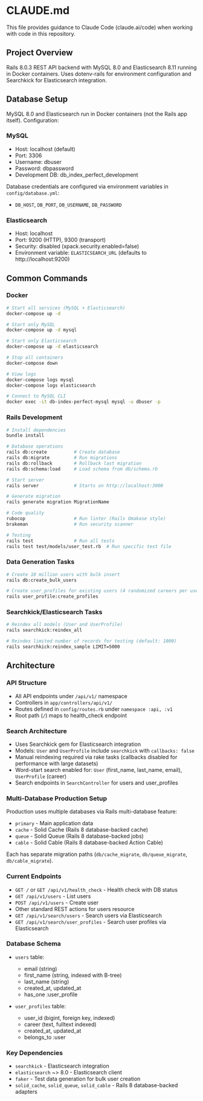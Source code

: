 # CLAUDE.md

This file provides guidance to Claude Code (claude.ai/code) when working with code in this repository.

## Project Overview

Rails 8.0.3 REST API backend with MySQL 8.0 and Elasticsearch 8.11 running in Docker containers. Uses dotenv-rails for environment configuration and Searchkick for Elasticsearch integration.

## Database Setup

MySQL 8.0 and Elasticsearch run in Docker containers (not the Rails app itself). Configuration:

### MySQL
- Host: localhost (default)
- Port: 3306
- Username: dbuser
- Password: dbpassword
- Development DB: db_index_perfect_development

Database credentials are configured via environment variables in `config/database.yml`:
- `DB_HOST`, `DB_PORT`, `DB_USERNAME`, `DB_PASSWORD`

### Elasticsearch
- Host: localhost
- Port: 9200 (HTTP), 9300 (transport)
- Security: disabled (xpack.security.enabled=false)
- Environment variable: `ELASTICSEARCH_URL` (defaults to http://localhost:9200)

## Common Commands

### Docker
```bash
# Start all services (MySQL + Elasticsearch)
docker-compose up -d

# Start only MySQL
docker-compose up -d mysql

# Start only Elasticsearch
docker-compose up -d elasticsearch

# Stop all containers
docker-compose down

# View logs
docker-compose logs mysql
docker-compose logs elasticsearch

# Connect to MySQL CLI
docker exec -it db-index-perfect-mysql mysql -u dbuser -p
```

### Rails Development
```bash
# Install dependencies
bundle install

# Database operations
rails db:create          # Create database
rails db:migrate         # Run migrations
rails db:rollback        # Rollback last migration
rails db:schema:load     # Load schema from db/schema.rb

# Start server
rails server             # Starts on http://localhost:3000

# Generate migration
rails generate migration MigrationName

# Code quality
rubocop                  # Run linter (Rails Omakase style)
brakeman                 # Run security scanner

# Testing
rails test               # Run all tests
rails test test/models/user_test.rb  # Run specific test file
```

### Data Generation Tasks
```bash
# Create 10 million users with bulk insert
rails db:create_bulk_users

# Create user_profiles for existing users (4 randomized careers per user)
rails user_profile:create_profiles
```

### Searchkick/Elasticsearch Tasks
```bash
# Reindex all models (User and UserProfile)
rails searchkick:reindex_all

# Reindex limited number of records for testing (default: 1000)
rails searchkick:reindex_sample LIMIT=5000
```

## Architecture

### API Structure
- All API endpoints under `/api/v1/` namespace
- Controllers in `app/controllers/api/v1/`
- Routes defined in `config/routes.rb` under `namespace :api, :v1`
- Root path (`/`) maps to health_check endpoint

### Search Architecture
- Uses Searchkick gem for Elasticsearch integration
- Models: `User` and `UserProfile` include `searchkick` with `callbacks: false`
- Manual reindexing required via rake tasks (callbacks disabled for performance with large datasets)
- Word-start search enabled for: `User` (first_name, last_name, email), `UserProfile` (career)
- Search endpoints in `SearchController` for users and user_profiles

### Multi-Database Production Setup
Production uses multiple databases via Rails multi-database feature:
- `primary` - Main application data
- `cache` - Solid Cache (Rails 8 database-backed cache)
- `queue` - Solid Queue (Rails 8 database-backed jobs)
- `cable` - Solid Cable (Rails 8 database-backed Action Cable)

Each has separate migration paths (`db/cache_migrate`, `db/queue_migrate`, `db/cable_migrate`).

### Current Endpoints
- `GET /` or `GET /api/v1/health_check` - Health check with DB status
- `GET /api/v1/users` - List users
- `POST /api/v1/users` - Create user
- Other standard REST actions for users resource
- `GET /api/v1/search/users` - Search users via Elasticsearch
- `GET /api/v1/search/user_profiles` - Search user profiles via Elasticsearch

### Database Schema
- `users` table:
  - email (string)
  - first_name (string, indexed with B-tree)
  - last_name (string)
  - created_at, updated_at
  - has_one :user_profile

- `user_profiles` table:
  - user_id (bigint, foreign key, indexed)
  - career (text, fulltext indexed)
  - created_at, updated_at
  - belongs_to :user

### Key Dependencies
- `searchkick` - Elasticsearch integration
- `elasticsearch` ~> 8.0 - Elasticsearch client
- `faker` - Test data generation for bulk user creation
- `solid_cache`, `solid_queue`, `solid_cable` - Rails 8 database-backed adapters
